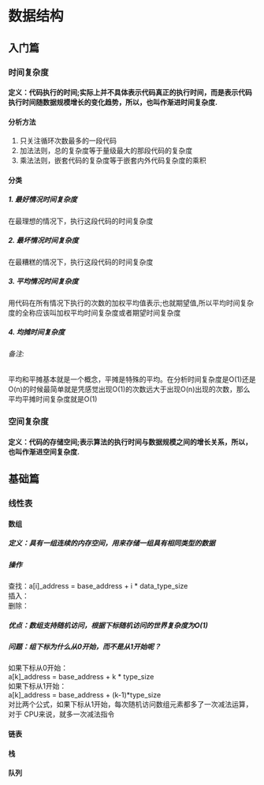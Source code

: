 # 数据结构
## 入门篇
### 时间复杂度
#### 定义：代码执行的时间;实际上并不具体表示代码真正的执行时间，而是表示代码执行时间随数据规模增长的变化趋势，所以，也叫作渐进时间复杂度.
#### 分析方法
1. 只关注循环次数最多的一段代码  
2. 加法法则，总的复杂度等于量级最大的那段代码的复杂度  
3. 乘法法则，嵌套代码的复杂度等于嵌套内外代码复杂度的乘积  
#### 分类
##### 1. 最好情况时间复杂度
在最理想的情况下，执行这段代码的时间复杂度
##### 2. 最坏情况时间复杂度
在最糟糕的情况下，执行这段代码的时间复杂度
##### 3. 平均情况时间复杂度
用代码在所有情况下执行的次数的加权平均值表示;也就期望值,所以平均时间复杂度的全称应该叫加权平均时间复杂度或者期望时间复杂度
##### 4. 均摊时间复杂度
###### 备注:
平均和平摊基本就是一个概念，平摊是特殊的平均。在分析时间复杂度是O(1)还是O(n)的时候最简单就是凭感觉出现O(1)的次数远大于出现O(n)出现的次数，那么平均平摊时间复杂度就是O(1)
### 空间复杂度
#### 定义：代码的存储空间;表示算法的执行时间与数据规模之间的增长关系，所以，也叫作渐进空间复杂度.
## 基础篇
### 线性表
#### 数组
##### 定义：具有一组连续的内存空间，用来存储一组具有相同类型的数据
##### 操作 
查找：a[i]_address = base_address + i * data_type_size  
插入：  
删除：
##### 优点：数组支持随机访问，根据下标随机访问的世界复杂度为O(1)
##### 问题：组下标为什么从0开始，而不是从1开始呢？
如果下标从0开始：  
a[k]_address = base_address + k * type_size  
如果下标从1开始：  
a[k]_address = base_address + (k-1)*type_size  
对比两个公式，如果下标从1开始，每次随机访问数组元素都多了一次减法运算，对于 CPU来说，就多一次减法指令
#### 链表
#### 栈
#### 队列
